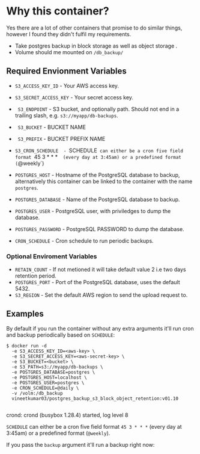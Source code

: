 # Why this container?

Yes there are a lot of other containers that promise to do similar things, however I found they didn't fulfil my requirements.

- Take postgres backup in block storage as well as object storage  .
- Volume should me mounted on `/db_backup/` 
## Required Envionment Variables

-   `S3_ACCESS_KEY_ID`  - Your AWS access key.    
-   `S3_SECRET_ACCESS_KEY`  - Your secret access key.    
-   ` S3_ENDPOINT`  - S3 bucket, and optionally path. Should not end in a trailing slash, e.g.  `s3://myapp/db-backups`. 
-   ` S3_BUCKET`  -  BUCKET NAME
-   ` S3_PREFIX`  -  BUCKET PREFIX NAME 
-  `S3_CRON_SCHEDULE  - `SCHEDULE`  can either be a cron five field format  `45 3 * * *`  (every day at 3:45am) or a predefined format (`@weekly`)
-   `POSTGRES_HOST`  - Hostname of the PostgreSQL database to backup, alternatively this container can be linked to the container with the name  `postgres`.    
-   `POSTGRES_DATABASE`  - Name of the PostgreSQL database to backup.    
-   `POSTGRES_USER`  - PostgreSQL user, with priviledges to dump the database.
-   `POSTGRES_PASSWORD`  - PostgreSQL PASSWORD to dump the database.
    
-   `CRON_SCHEDULE`  - Cron schedule to run periodic backups.
### Optional Enviroment Variables

-   `RETAIN_COUNT`  - If not metioned it will take default value 2 i.e two days retention period.
-   `POSTGRES_PORT`  - Port of the PostgreSQL database, uses the default 5432.
-   `S3_REGION`  - Set the default AWS region to send the upload request to.


## Examples

By default if you run the container without any extra arguments it'll run cron and backup periodically based on  `SCHEDULE`:

```
$ docker run -d
  -e S3_ACCESS_KEY_ID=<aws-key> \
  -e S3_SECRET_ACCESS_KEY=<aws-secret-key> \
  -e S3_BUCKET=<bucket> \
  -e S3_PATH=s3://myapp/db-backups \
  -e POSTGRES_DATABASE=postgres \
  -e POSTGRES_HOST=localhost \
  -e POSTGRES_USER=postgres \
  -e CRON_SCHEDULE=@daily \
  -v /volm:/db_backup
  vineetkumar03/postgres_backup_s3_block_object_retention:v01.10


```
crond: crond (busybox 1.28.4) started, log level 8    

`SCHEDULE`  can either be a cron five field format  `45 3 * * *`  (every day at 3:45am) or a predefined format (`@weekly`). 

If you pass the  `backup`  argument it'll run a backup right now:
